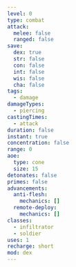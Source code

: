 ```yaml
---
level: 0
type: combat
attack:
  melee: false
  ranged: false
save:
  dex: true
  str: false
  con: false
  int: false
  wis: false
  cha: false
tags:
  - damage
damageTypes:
  - piercing
castingTimes:
  - attack
duration: false
instant: true
concentration: false
range: 0
aoe:
  type: cone
  size: 15
detonates: false
primes: false
advancements:
  anti-flesh:
    mechanics: []
  remote-deploy:
    mechanics: []
classes:
  - infiltrator
  - soldier
uses: 1
recharge: short
mod: dex
---
```

